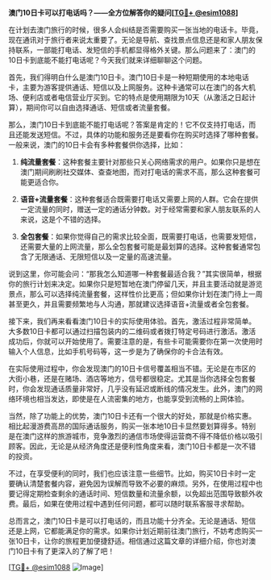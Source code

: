**澳门10日卡可以打电话吗？——全方位解答你的疑问[[TG💪+ @esim1088](https://t.me/s/esim1088)]**

在计划去澳门旅行的时候，很多人会纠结是否需要购买一张当地的电话卡。毕竟，现在通讯对于旅行者来说太重要了。无论是导航、查找景点信息还是和家人朋友保持联系，一部能打电话、发短信的手机都显得格外关键。那么问题来了：澳门的10日卡到底能不能打电话呢？今天我们就来详细聊聊这个问题。

首先，我们得明白什么是澳门10日卡。澳门10日卡是一种短期使用的本地电话卡，主要为游客提供通话、短信以及上网服务。这种卡通常可以在澳门的各大机场、便利店或者电信营业厅买到。它的特点是使用期限为10天（从激活之日起计算），期间你可以自由选择通话、短信或者流量套餐。

那么，澳门10日卡到底能不能打电话呢？答案是肯定的！它不仅支持打电话，而且还能发送短信。不过，具体的功能和服务还是要看你在购买时选择了哪种套餐。一般来说，澳门的10日卡会有多种套餐供你选择，比如：

1. **纯流量套餐**：这种套餐主要针对那些只关心网络需求的用户。如果你只是想在澳门期间刷刷社交媒体、查查地图，而对打电话的需求不高，那么这种套餐可能更适合你。
   
2. **语音+流量套餐**：这种套餐适合既需要打电话又需要上网的人群。它会在提供一定流量的同时，赠送一定的通话分钟数。对于经常需要和家人朋友联系的人来说，这是个不错的选择。

3. **全包套餐**：如果你觉得自己的需求比较全面，既需要打电话，也需要发短信，还需要大量的上网流量，那么全包套餐可能是最划算的选择。这种套餐通常包含了无限通话、无限短信以及一定量的高速流量。

说到这里，你可能会问：“那我怎么知道哪一种套餐最适合我？”其实很简单，根据你的旅行计划来决定。如果你只是短暂地在澳门停留几天，并且主要活动就是游览景点，那么可以选择纯流量套餐，这样性价比更高；但如果你计划在澳门待上一周甚至更久，并且需要频繁地与人沟通，那就建议选择语音+流量或者全包套餐。

接下来，我们再来看看澳门10日卡的实际使用体验。首先，激活过程非常简单。大多数10日卡都可以通过扫描包装内的二维码或者拨打特定号码进行激活。激活成功后，你就可以开始使用了。需要注意的是，有些卡可能需要你在第一次使用时输入个人信息，比如手机号码等，这一步是为了确保你的卡合法有效。

在实际使用过程中，你会发现澳门的10日卡信号覆盖相当不错。无论是在市区的大街小巷，还是在赌场、酒店等地方，信号都很稳定。尤其是当你选择全包套餐时，你会发现通话质量非常好，几乎没有延迟或断线的情况发生。此外，澳门的网络环境也相当发达，即使是在人流密集的地方，也能享受到流畅的上网体验。

当然，除了功能上的优势，澳门10日卡还有一个很大的好处，那就是价格实惠。相比起漫游费高昂的国际通话服务，购买一张本地10日卡显然要划算得多。特别是在澳门这样的旅游城市，竞争激烈的通信市场使得运营商不得不降低价格以吸引顾客。因此，无论是从经济角度还是便利性角度来看，澳门10日卡都是一次不错的投资。

不过，在享受便利的同时，我们也应该注意一些细节。比如，购买10日卡时一定要确认清楚套餐内容，避免因为误解而导致不必要的麻烦。另外，在使用过程中也要记得定期检查剩余的通话时间、短信数量和流量余额，以免超出范围导致额外收费。最后，如果在使用过程中遇到任何问题，都可以随时联系客服寻求帮助。

总而言之，澳门10日卡是可以打电话的，而且功能十分齐全。无论是通话、短信还是上网，它都能满足你的需求。如果你计划近期前往澳门旅行，不妨考虑购买一张10日卡，让你的旅程更加便捷舒适。相信通过这篇文章的详细介绍，你也对澳门10日卡有了更深入的了解了吧！

[[TG💪+ @esim1088](https://t.me/s/esim1088) ![Image](https://i.postimg.cc/4NQfJmqS/Snipaste-2025-05-13-00-14-12.png)]
